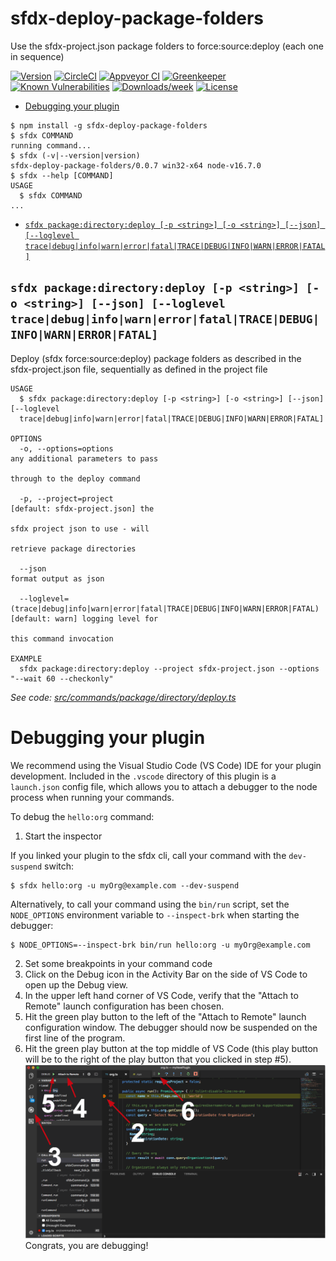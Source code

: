 sfdx-deploy-package-folders
===========================

Use the sfdx-project.json package folders to force:source:deploy (each one in sequence)

[![Version](https://img.shields.io/npm/v/sfdx-deploy-package-folders.svg)](https://npmjs.org/package/sfdx-deploy-package-folders)
[![CircleCI](https://circleci.com/gh/phil-apexology/sfdx-deploy-package-folders/tree/master.svg?style=shield)](https://circleci.com/gh/phil-apexology/sfdx-deploy-package-folders/tree/master)
[![Appveyor CI](https://ci.appveyor.com/api/projects/status/github/phil-apexology/sfdx-deploy-package-folders?branch=master&svg=true)](https://ci.appveyor.com/project/heroku/sfdx-deploy-package-folders/branch/master)
[![Greenkeeper](https://badges.greenkeeper.io/phil-apexology/sfdx-deploy-package-folders.svg)](https://greenkeeper.io/)
[![Known Vulnerabilities](https://snyk.io/test/github/phil-apexology/sfdx-deploy-package-folders/badge.svg)](https://snyk.io/test/github/phil-apexology/sfdx-deploy-package-folders)
[![Downloads/week](https://img.shields.io/npm/dw/sfdx-deploy-package-folders.svg)](https://npmjs.org/package/sfdx-deploy-package-folders)
[![License](https://img.shields.io/npm/l/sfdx-deploy-package-folders.svg)](https://github.com/phil-apexology/sfdx-deploy-package-folders/blob/master/package.json)

<!-- toc -->
* [Debugging your plugin](#debugging-your-plugin)
<!-- tocstop -->
<!-- install -->
<!-- usage -->
```sh-session
$ npm install -g sfdx-deploy-package-folders
$ sfdx COMMAND
running command...
$ sfdx (-v|--version|version)
sfdx-deploy-package-folders/0.0.7 win32-x64 node-v16.7.0
$ sfdx --help [COMMAND]
USAGE
  $ sfdx COMMAND
...
```
<!-- usagestop -->
<!-- commands -->
* [`sfdx package:directory:deploy [-p <string>] [-o <string>] [--json] [--loglevel trace|debug|info|warn|error|fatal|TRACE|DEBUG|INFO|WARN|ERROR|FATAL]`](#sfdx-packagedirectorydeploy--p-string--o-string---json---loglevel-tracedebuginfowarnerrorfataltracedebuginfowarnerrorfatal)

## `sfdx package:directory:deploy [-p <string>] [-o <string>] [--json] [--loglevel trace|debug|info|warn|error|fatal|TRACE|DEBUG|INFO|WARN|ERROR|FATAL]`

Deploy (sfdx force:source:deploy) package folders as described in the sfdx-project.json file, sequentially as defined in the project file

```
USAGE
  $ sfdx package:directory:deploy [-p <string>] [-o <string>] [--json] [--loglevel 
  trace|debug|info|warn|error|fatal|TRACE|DEBUG|INFO|WARN|ERROR|FATAL]

OPTIONS
  -o, --options=options                                                             any additional parameters to pass
                                                                                    through to the deploy command

  -p, --project=project                                                             [default: sfdx-project.json] the
                                                                                    sfdx project json to use - will
                                                                                    retrieve package directories

  --json                                                                            format output as json

  --loglevel=(trace|debug|info|warn|error|fatal|TRACE|DEBUG|INFO|WARN|ERROR|FATAL)  [default: warn] logging level for
                                                                                    this command invocation

EXAMPLE
  sfdx package:directory:deploy --project sfdx-project.json --options "--wait 60 --checkonly"
```

_See code: [src/commands/package/directory/deploy.ts](https://github.com/phil-apexology/sfdx-deploy-package-folders/blob/v0.0.7/src/commands/package/directory/deploy.ts)_
<!-- commandsstop -->
<!-- debugging-your-plugin -->
# Debugging your plugin
We recommend using the Visual Studio Code (VS Code) IDE for your plugin development. Included in the `.vscode` directory of this plugin is a `launch.json` config file, which allows you to attach a debugger to the node process when running your commands.

To debug the `hello:org` command: 
1. Start the inspector
  
If you linked your plugin to the sfdx cli, call your command with the `dev-suspend` switch: 
```sh-session
$ sfdx hello:org -u myOrg@example.com --dev-suspend
```
  
Alternatively, to call your command using the `bin/run` script, set the `NODE_OPTIONS` environment variable to `--inspect-brk` when starting the debugger:
```sh-session
$ NODE_OPTIONS=--inspect-brk bin/run hello:org -u myOrg@example.com
```

2. Set some breakpoints in your command code
3. Click on the Debug icon in the Activity Bar on the side of VS Code to open up the Debug view.
4. In the upper left hand corner of VS Code, verify that the "Attach to Remote" launch configuration has been chosen.
5. Hit the green play button to the left of the "Attach to Remote" launch configuration window. The debugger should now be suspended on the first line of the program. 
6. Hit the green play button at the top middle of VS Code (this play button will be to the right of the play button that you clicked in step #5).
<br><img src=".images/vscodeScreenshot.png" width="480" height="278"><br>
Congrats, you are debugging!
